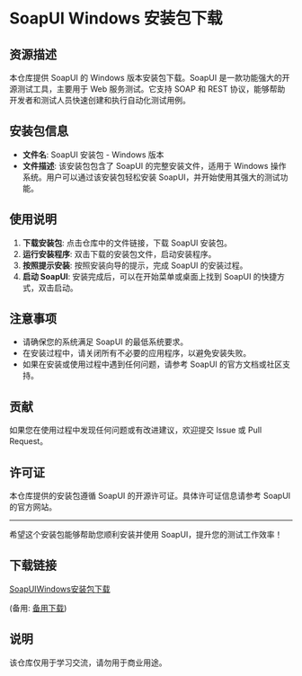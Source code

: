 # SoapUI Windows 安装包下载

## 资源描述

本仓库提供 SoapUI 的 Windows 版本安装包下载。SoapUI 是一款功能强大的开源测试工具，主要用于 Web 服务测试。它支持 SOAP 和 REST 协议，能够帮助开发者和测试人员快速创建和执行自动化测试用例。

## 安装包信息

- **文件名**: SoapUI 安装包 - Windows 版本
- **文件描述**: 该安装包包含了 SoapUI 的完整安装文件，适用于 Windows 操作系统。用户可以通过该安装包轻松安装 SoapUI，并开始使用其强大的测试功能。

## 使用说明

1. **下载安装包**: 点击仓库中的文件链接，下载 SoapUI 安装包。
2. **运行安装程序**: 双击下载的安装包文件，启动安装程序。
3. **按照提示安装**: 按照安装向导的提示，完成 SoapUI 的安装过程。
4. **启动 SoapUI**: 安装完成后，可以在开始菜单或桌面上找到 SoapUI 的快捷方式，双击启动。

## 注意事项

- 请确保您的系统满足 SoapUI 的最低系统要求。
- 在安装过程中，请关闭所有不必要的应用程序，以避免安装失败。
- 如果在安装或使用过程中遇到任何问题，请参考 SoapUI 的官方文档或社区支持。

## 贡献

如果您在使用过程中发现任何问题或有改进建议，欢迎提交 Issue 或 Pull Request。

## 许可证

本仓库提供的安装包遵循 SoapUI 的开源许可证。具体许可证信息请参考 SoapUI 的官方网站。

---

希望这个安装包能够帮助您顺利安装并使用 SoapUI，提升您的测试工作效率！

## 下载链接
[SoapUIWindows安装包下载](https://pan.quark.cn/s/10c78907aa20) 

(备用: [备用下载](https://pan.baidu.com/s/1r3QppDusuuCJSXj3-IdaEw?pwd=1234))

## 说明

该仓库仅用于学习交流，请勿用于商业用途。
